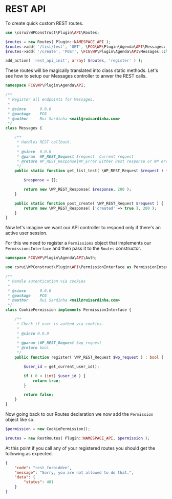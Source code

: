 # REST API

To create quick custom REST routes.

```php
use \csrui\WPConstruct\Plugin\API\Routes;

$routes = new Routes( Plugin::NAMESPACE_API );
$routes->add( '/list/test', 'GET', \FCG\WP\Plugin\Agenda\API\Messages::class );
$routes->add( '/create', 'POST', \FCG\WP\Plugin\Agenda\API\Messages::class );

add_action( 'rest_api_init', array( $routes, 'register' ) );
```

These routes will be magically translated into class static methods.
Let's see how to setup our Messages controller to anwer the REST calls.

```php
namespace FCG\WP\Plugin\Agenda\API;

/**
 * Register all endpoints for Messages.
 *
 * @since      0.0.0
 * @package    FCG
 * @author     Rui Sardinha <mail@ruisardinha.com>
 */
class Messages {

	/**
	 * Handles REST callback.
	 *
	 * @since  0.0.0
	 * @param  WP_REST_Request $request  Current request
	 * @return WP_REST_Response|WP_Error Either Rest response or WP error
	 */
	public static function get_list_test( \WP_REST_Request $request ) {

		$response = [];

		return new \WP_REST_Response( $response, 200 );
	}

	public static function post_create( \WP_REST_Request $request ) {
		return new \WP_REST_Response( ['created' => true ], 200 );
	}
}
```

Now let's imagine we want our API controller to respond only if there's an active user session.

For this we need to register a `Permissions` object that implements our `PermissionsInterface` and then pass it to the `Routes` constructor.

```php
namespace FCG\WP\Plugin\Agenda\API\Auth;

use csrui\WPConstruct\Plugin\API\PermissionInterface as PermissionInterface;

/**
 * Handle autentication via cookies
 *
 * @since      0.0.0
 * @package    FCG
 * @author     Rui Sardinha <mail@ruisardinha.com>
 */
class CookiePermission implements PermissionInterface {

	/**
	 * Check if user is authed via cookies.
	 *
	 * @since 0.0.0
	 *
	 * @param \WP_REST_Request $wp_request
	 * @return bool
	 */
	public function register( \WP_REST_Request $wp_request ) : bool {

		$user_id = get_current_user_id();

		if ( 0 < (int) $user_id ) {
			return true;
		}

		return false;
	}
}
```

Now going back to our Routes declaration we now add the `Permission` object like so.

```php
$permission = new CookiePermission();

$routes = new RestRoutes( Plugin::NAMESPACE_API, $permission );
```

At this point if you call any of your registered routes you should get the following as expected.

```json
{
    "code": "rest_forbidden",
    "message": "Sorry, you are not allowed to do that.",
    "data": {
        "status": 401
    }
}
```
